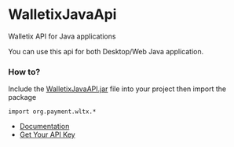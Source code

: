 WalletixJavaApi
===============

Walletix API for Java applications 

You can use this api for both Desktop/Web Java application.

### How to?

Include the [WalletixJavaAPI.jar](https://github.com/cyounes/WalletixJavaApi/blob/master/WalletixJavaAPI.jar?raw=true)  file into your project then import the package 
```
import org.payment.wltx.* 
``` 

+ [Documentation](http://cyounes.github.com/WalletixJavaApi/) 
+ [Get Your API Key](https://www.walletix.com/api-key) 




